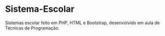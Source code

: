# Sistema-Escolar
Sistemas escolar feito em PHP, HTML e Bootstrap, desenvolvido em aula de Técnicas de Programação. 
